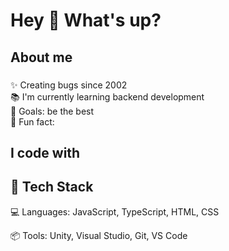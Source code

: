 <h1 align="left">Hey 👋 What's up?</h1>
<h2 align="left">About me</h2>

###

<p align="left">✨ Creating bugs since 2002<br>📚 I'm currently learning backend development<br>🎯 Goals: be the best<br>🎲 Fun fact: </p>

###

<h2 align="left">I code with</h2>

###

<h2 align="left">🔧 Tech Stack</h2>
<p align="left">💻 Languages: JavaScript, TypeScript, HTML, CSS</p>
<p align="left">📦 Tools: Unity, Visual Studio, Git, VS Code</p>

###
